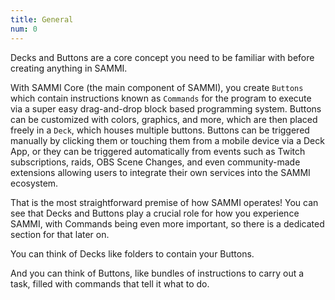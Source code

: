 ```yaml
---
title: General
num: 0
---
```


Decks and Buttons are a core concept you need to be familiar with before creating anything in SAMMI.

With SAMMI Core (the main component of SAMMI), you create `Buttons` which contain instructions known as `Commands` for the program to execute via a super easy drag-and-drop block based programming system. Buttons can be customized with colors, graphics, and more, which are then placed freely in a `Deck`, which houses multiple buttons. Buttons can be triggered manually by clicking them or touching them from a mobile device via a Deck App, or they can be triggered automatically from events such as Twitch subscriptions, raids, OBS Scene Changes, and even community-made extensions allowing users to integrate their own services into the SAMMI ecosystem.

That is the most straightforward premise of how SAMMI operates! You can see that Decks and Buttons play a crucial role for how you experience SAMMI, with Commands being even more important, so there is a dedicated section for that later on.

You can think of Decks like folders to contain your Buttons.

And you can think of Buttons, like bundles of instructions to carry out a task, filled with commands that tell it what to do.